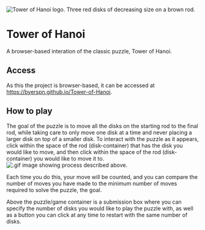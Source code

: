 ![Tower of Hanoi logo. Three red disks of decreasing size on a brown rod.](https://i.imgur.com/w1NDCaK.png)
# Tower of Hanoi
A browser-based interation of the classic puzzle, Tower of Hanoi.

## Access
As this the project is browser-based, it can be accessed at <https://byerspn.github.io/Tower-of-Hanoi>.

## How to play
The goal of the puzzle is to move all the disks on the starting rod to the final rod, while taking care to only move one disk at a time and never placing a larger disk on top of a smaller disk.
To interact with the puzzle as it appears, click within the space of the rod (disk-container) that has the disk you would like to move, and then click within the space of the rod (disk-container) you would like to move it to. 
![.gif image showing process described above.](https://i.imgur.com/oXSOZVE.gif)

Each time you do this, your move will be counted, and you can compare the number of moves you have made to the minimum number of moves required to solve the puzzle, the goal.

Above the puzzle/game container is a submission box where you can specify the number of disks you would like to play the puzzle with, as well as a button you can click at any time to restart with the same number of disks.